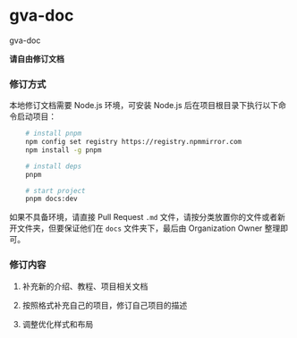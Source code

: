 # gva-doc

gva-doc 

**请自由修订文档**

### 修订方式

本地修订文档需要 Node.js 环境，可安装 Node.js 后在项目根目录下执行以下命令启动项目：

```bash
    # install pnpm
    npm config set registry https://registry.npmmirror.com
    npm install -g pnpm

    # install deps
    pnpm

    # start project
    pnpm docs:dev
```

如果不具备环境，请直接 Pull Request `.md` 文件，请按分类放置你的文件或者新开文件夹，但要保证他们在 `docs` 文件夹下，最后由 Organization Owner 整理即可。

### 修订内容

1. 补充新的介绍、教程、项目相关文档

2. 按照格式补充自己的项目，修订自己项目的描述

3. 调整优化样式和布局
